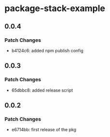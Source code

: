 # package-stack-example

## 0.0.4

### Patch Changes

- b4124c6: added npm publish config

## 0.0.3

### Patch Changes

- 65dbbc8: added release script

## 0.0.2

### Patch Changes

- e6714bb: first release of the pkg
